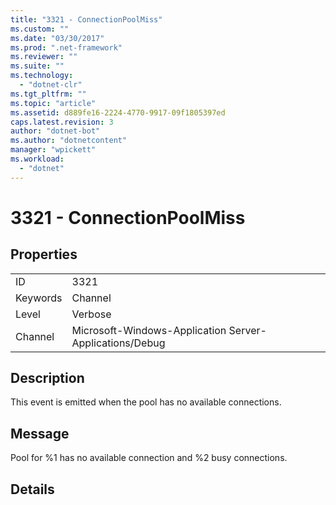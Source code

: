 ```yaml
---
title: "3321 - ConnectionPoolMiss"
ms.custom: ""
ms.date: "03/30/2017"
ms.prod: ".net-framework"
ms.reviewer: ""
ms.suite: ""
ms.technology: 
  - "dotnet-clr"
ms.tgt_pltfrm: ""
ms.topic: "article"
ms.assetid: d889fe16-2224-4770-9917-09f1805397ed
caps.latest.revision: 3
author: "dotnet-bot"
ms.author: "dotnetcontent"
manager: "wpickett"
ms.workload: 
  - "dotnet"
---
```

# 3321 - ConnectionPoolMiss
## Properties  
  
|||  
|-|-|  
|ID|3321|  
|Keywords|Channel|  
|Level|Verbose|  
|Channel|Microsoft-Windows-Application Server-Applications/Debug|  
  
## Description  
 This event is emitted when the pool has no available connections.  
  
## Message  
 Pool for %1 has no available connection and %2 busy connections.  
  
## Details
